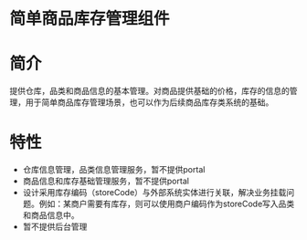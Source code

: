 简单商品库存管理组件
==========

# 简介

提供仓库，品类和商品信息的基本管理。对商品提供基础的价格，库存的信息的管理，用于简单商品库存管理场景，也可以作为后续商品库存类系统的基础。

# 特性

* 仓库信息管理，品类信息管理服务，暂不提供portal
* 商品信息和库存基础管理服务，暂不提供portal
* 设计采用库存编码（storeCode）与外部系统实体进行关联，解决业务挂载问题。例如：某商户需要有库存，则可以使用商户编码作为storeCode写入品类和商品信息中。
* 暂不提供后台管理

